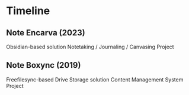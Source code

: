 # Timeline

## Note Encarva (2023)
Obsidian-based solution Notetaking / Journaling / Canvasing Project
## Note Boxync (2019)
Freefilesync-based Drive Storage solution Content Management System Project